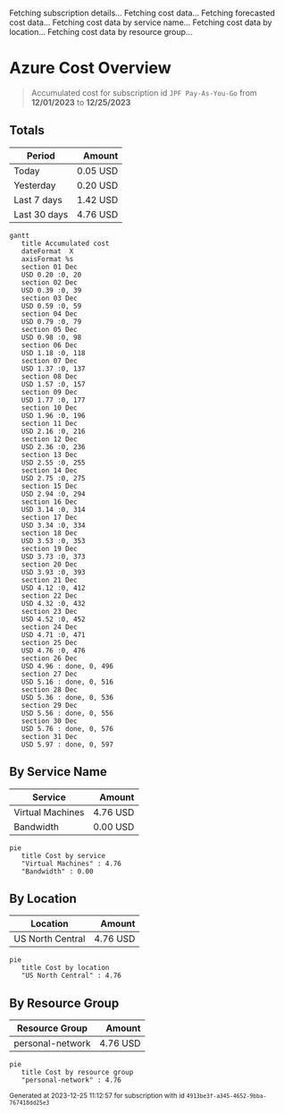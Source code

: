 Fetching subscription details...
Fetching cost data...
Fetching forecasted cost data...
Fetching cost data by service name...
Fetching cost data by location...
Fetching cost data by resource group...
# Azure Cost Overview

> Accumulated cost for subscription id `JPF Pay-As-You-Go` from **12/01/2023** to **12/25/2023**

## Totals

|Period|Amount|
|---|---:|
|Today|0.05 USD|
|Yesterday|0.20 USD|
|Last 7 days|1.42 USD|
|Last 30 days|4.76 USD|

```mermaid
gantt
   title Accumulated cost
   dateFormat  X
   axisFormat %s
   section 01 Dec
   USD 0.20 :0, 20
   section 02 Dec
   USD 0.39 :0, 39
   section 03 Dec
   USD 0.59 :0, 59
   section 04 Dec
   USD 0.79 :0, 79
   section 05 Dec
   USD 0.98 :0, 98
   section 06 Dec
   USD 1.18 :0, 118
   section 07 Dec
   USD 1.37 :0, 137
   section 08 Dec
   USD 1.57 :0, 157
   section 09 Dec
   USD 1.77 :0, 177
   section 10 Dec
   USD 1.96 :0, 196
   section 11 Dec
   USD 2.16 :0, 216
   section 12 Dec
   USD 2.36 :0, 236
   section 13 Dec
   USD 2.55 :0, 255
   section 14 Dec
   USD 2.75 :0, 275
   section 15 Dec
   USD 2.94 :0, 294
   section 16 Dec
   USD 3.14 :0, 314
   section 17 Dec
   USD 3.34 :0, 334
   section 18 Dec
   USD 3.53 :0, 353
   section 19 Dec
   USD 3.73 :0, 373
   section 20 Dec
   USD 3.93 :0, 393
   section 21 Dec
   USD 4.12 :0, 412
   section 22 Dec
   USD 4.32 :0, 432
   section 23 Dec
   USD 4.52 :0, 452
   section 24 Dec
   USD 4.71 :0, 471
   section 25 Dec
   USD 4.76 :0, 476
   section 26 Dec
   USD 4.96 : done, 0, 496
   section 27 Dec
   USD 5.16 : done, 0, 516
   section 28 Dec
   USD 5.36 : done, 0, 536
   section 29 Dec
   USD 5.56 : done, 0, 556
   section 30 Dec
   USD 5.76 : done, 0, 576
   section 31 Dec
   USD 5.97 : done, 0, 597
```

## By Service Name

|Service|Amount|
|---|---:|
|Virtual Machines|4.76 USD|
|Bandwidth|0.00 USD|

```mermaid
pie
   title Cost by service
   "Virtual Machines" : 4.76
   "Bandwidth" : 0.00
```

## By Location

|Location|Amount|
|---|---:|
|US North Central|4.76 USD|

```mermaid
pie
   title Cost by location
   "US North Central" : 4.76
```

## By Resource Group

|Resource Group|Amount|
|---|---:|
|personal-network|4.76 USD|

```mermaid
pie
   title Cost by resource group
   "personal-network" : 4.76
```

<sup>Generated at 2023-12-25 11:12:57 for subscription with id `4913be3f-a345-4652-9bba-767418dd25e3`</sup>
